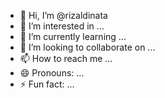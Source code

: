 - 👋 Hi, I’m @rizaldinata
- 👀 I’m interested in ...
- 🌱 I’m currently learning ...
- 💞️ I’m looking to collaborate on ...
- 📫 How to reach me ...
- 😄 Pronouns: ...
- ⚡ Fun fact: ...

<!---
rizaldinata/rizaldinata is a ✨ special ✨ repository because its `README.md` (this file) appears on your GitHub profile.
You can click the Preview link to take a look at your changes.
--->
